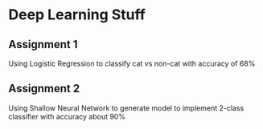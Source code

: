 # Deep Learning Stuff #

## Assignment 1 ##

  Using Logistic Regression to classify cat vs non-cat with accuracy of 68% 

## Assignment 2 ##

 Using Shallow Neural Network to generate model to implement 2-class classifier with accuracy about 90%


